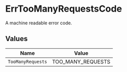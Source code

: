 # ErrTooManyRequestsCode

A machine readable error code.


## Values

| Name              | Value             |
| ----------------- | ----------------- |
| `TooManyRequests` | TOO_MANY_REQUESTS |